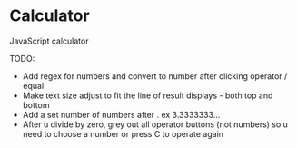 # Calculator
JavaScript calculator

TODO:

- Add regex for numbers and convert to number after clicking operator / equal
- Make text size adjust to fit the line of result displays - both top and bottom
- Add a set number of numbers after . ex 3.3333333...
- After u divide by zero, grey out all operator buttons (not numbers) so u need to choose a number or press C to operate again

